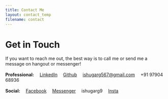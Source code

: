 ```yaml
---
title: Contact Me
layout: contact_temp
filename: contact
--- 
```


# Get in Touch
If you want to reach me out, the best way is to call me or send me a message on hangout or messenger!<br><br>
<b>Professional:</b>&emsp;
<i class="fa fa-linkedin" aria-hidden="true"></i> <a href="https://www.linkedin.com/in/ishugarg" target="_blank">LinkedIn</a>&emsp;
<i class="fa fa-github" aria-hidden="true"></i> <a href="https://github.com/ash567" target="_blank">Github</a>&emsp;
<i class="fa fa-envelope-square" aria-hidden="true"></i> ishugarg567@gmail.com&emsp;
<i class="fa fa-phone" aria-hidden="true"></i> +91 97904 68936<br><br>
<b>Social:</b>&emsp;<i class="fa fa-facebook" aria-hidden="true"></i> <a href="https://www.facebook.com/ishugarg567" title="facebook" target="_blank">Facebook</a>&emsp;
<i class="fa fa-facebook" aria-hidden="true"></i> <a href="https://m.me/ishugarg567" target="_blank">Messenger</a>&emsp;
<i class="fa fa-skype" aria-hidden="true"></i> ishugarg9&emsp;
<i class="fa fa-instagram" aria-hidden="true"></i> <a href="https://www.instagram.com/ishugarg567/" target="_blank">Insta</a>
